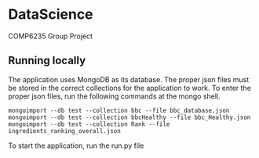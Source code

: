 # DataScience
COMP6235 Group Project

## Running locally
The application uses MongoDB as its database.  The proper json files must be stored in the correct collections for the application to work.  To enter the proper json files, run the following commands at the mongo shell.

`mongoimport --db test --collection bbc --file bbc_database.json`<br >
`mongoimport --db test --collection bbcHealthy --file bbc_Healthy.json`<br >
`mongoimport --db test --collection Rank --file ingredients_ranking_overall.json`

To start the application, run the run.py file
